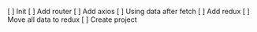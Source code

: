 [ ] Init
[ ] Add router
[ ] Add axios
[ ] Using data after fetch
[ ] Add redux
[ ] Move all data to redux
[ ] Create project
